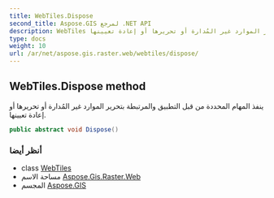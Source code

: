```yaml
---
title: WebTiles.Dispose
second_title: Aspose.GIS لمرجع .NET API
description: WebTiles طريقة. ينفذ المهام المحددة من قبل التطبيق والمرتبطة بتحرير الموارد غير المُدارة أو تحريرها أو إعادة تعيينها.
type: docs
weight: 10
url: /ar/net/aspose.gis.raster.web/webtiles/dispose/
---
```

## WebTiles.Dispose method

ينفذ المهام المحددة من قبل التطبيق والمرتبطة بتحرير الموارد غير المُدارة أو تحريرها أو إعادة تعيينها.

```csharp
public abstract void Dispose()
```

### أنظر أيضا

* class [WebTiles](../)
* مساحة الاسم [Aspose.Gis.Raster.Web](../../webtiles/)
* المجسم [Aspose.GIS](../../../)


